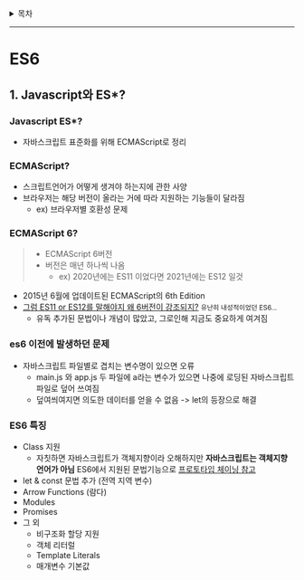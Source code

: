 <details>
  <summary>목차</summary>
  <div markdown="1">

- [ES6](#es6)
  - [1. Javascript와 ES*?](#1-javascript와-es)
    - [Javascript ES*?](#javascript-es)
    - [ECMAScript?](#ecmascript)
    - [ECMAScript 6?](#ecmascript-6)
    - [es6 이전에 발생하던 문제](#es6-이전에-발생하던-문제)
    - [ES6 특징](#es6-특징)
  </div>
</details>

---

# ES6
## 1. Javascript와 ES*?
### Javascript ES*? 
- 자바스크립트 표준화를 위해 ECMAScript로 정리

### ECMAScript?
- 스크립트언어가 어떻게 생겨야 하는지에 관한 사양
- 브라우저는 해당 버전이 올라는 거에 따라 지원하는 기능들이 달라짐
  - ex) 브라우저별 호환성 문제

### ECMAScript 6?
> - ECMAScript 6버전
> - 버전은 매년 하나씩 나옴
>   - ex) 2020년에는 ES11 이었다면 2021년에는 ES12 일것
- 2015년 6월에 업데이트된 ECMAScript의 6th Edition
- [그럼 ES11 or ES12를 말해야지 왜 6버전이 강조되지?](#es6-이전에-발생하던-문제) <small> 유난히 내성적이었던 ES6...</small>
  - 유독 추가된 문법이나 개념이 많았고, 그로인해 지금도 중요하게 여겨짐

### es6 이전에 발생하던 문제
- 자바스크립트 파일별로 겹치는 변수명이 있으면 오류 
  - main.js 와 app.js 두 파일에 a라는 변수가 있으면 나중에 로딩된 자바스크립트 파일로 덮어 쓰여짐
  - 덮여씌여지면 의도한 데이터를 얻을 수 없음
 -> let의 등장으로 해결
 
 ### ES6 특징
- Class 지원 
  - 자칫하면 자바스크립트가 객체지향이라 오해하지만 **자바스크립트는 객체지향언어가 아님** ES6에서 지원된 문법기능으로 [프로토타입 체이닝 참고](#자바스크립트의-prototype)
- let & const 문법 추가 (전역 지역 변수)
- Arrow Functions (람다)
- Modules
- Promises
- 그 외
  - 비구조화 할당 지원
  - 객체 리터럴
  - Template Literals
  - 매개변수 기본값 

